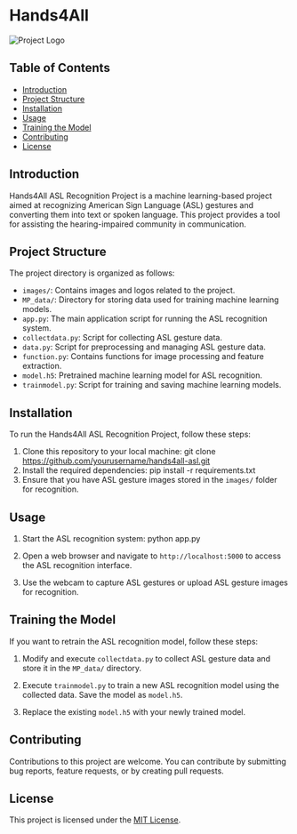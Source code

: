# Hands4All

![Project Logo](images/logo.png)

## Table of Contents

- [Introduction](#introduction)
- [Project Structure](#project-structure)
- [Installation](#installation)
- [Usage](#usage)
- [Training the Model](#training-the-model)
- [Contributing](#contributing)
- [License](#license)

## Introduction

Hands4All ASL Recognition Project is a machine learning-based project aimed at recognizing American Sign Language (ASL) gestures and converting them into text or spoken language. This project provides a tool for assisting the hearing-impaired community in communication.

## Project Structure

The project directory is organized as follows:

- `images/`: Contains images and logos related to the project.
- `MP_data/`: Directory for storing data used for training machine learning models.
- `app.py`: The main application script for running the ASL recognition system.
- `collectdata.py`: Script for collecting ASL gesture data.
- `data.py`: Script for preprocessing and managing ASL gesture data.
- `function.py`: Contains functions for image processing and feature extraction.
- `model.h5`: Pretrained machine learning model for ASL recognition.
- `trainmodel.py`: Script for training and saving machine learning models.

## Installation

To run the Hands4All ASL Recognition Project, follow these steps:

1. Clone this repository to your local machine:
 git clone https://github.com/yourusername/hands4all-asl.git
2. Install the required dependencies:  pip install -r requirements.txt
3. Ensure that you have ASL gesture images stored in the `images/` folder for recognition.

## Usage

1. Start the ASL recognition system:
python app.py


2. Open a web browser and navigate to `http://localhost:5000` to access the ASL recognition interface.

3. Use the webcam to capture ASL gestures or upload ASL gesture images for recognition.

## Training the Model

If you want to retrain the ASL recognition model, follow these steps:

1. Modify and execute `collectdata.py` to collect ASL gesture data and store it in the `MP_data/` directory.

2. Execute `trainmodel.py` to train a new ASL recognition model using the collected data. Save the model as `model.h5`.

3. Replace the existing `model.h5` with your newly trained model.

## Contributing

Contributions to this project are welcome. You can contribute by submitting bug reports, feature requests, or by creating pull requests.

## License

This project is licensed under the [MIT License](LICENSE).



